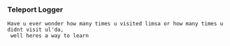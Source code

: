 ### Teleport Logger

    Have u ever wonder how many times u visited limsa or how many times u didnt visit ul'da,
     well heres a way to learn

